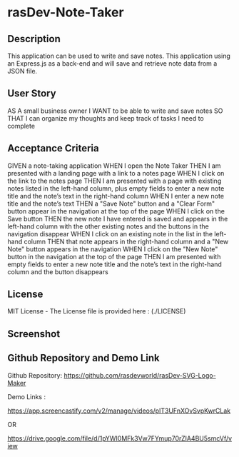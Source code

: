 # rasDev-Note-Taker

## Description

This application can be used to write and save notes. This application using an Express.js as a back-end and will save and retrieve note data from a JSON file. 

## User Story

AS A small business owner
I WANT to be able to write and save notes
SO THAT I can organize my thoughts and keep track of tasks I need to complete

## Acceptance Criteria

GIVEN a note-taking application
WHEN I open the Note Taker
THEN I am presented with a landing page with a link to a notes page
WHEN I click on the link to the notes page
THEN I am presented with a page with existing notes listed in the left-hand column, plus empty fields to enter a new note title and the note’s text in the right-hand column
WHEN I enter a new note title and the note’s text
THEN a "Save Note" button and a "Clear Form" button appear in the navigation at the top of the page
WHEN I click on the Save button
THEN the new note I have entered is saved and appears in the left-hand column with the other existing notes and the buttons in the navigation disappear
WHEN I click on an existing note in the list in the left-hand column
THEN that note appears in the right-hand column and a "New Note" button appears in the navigation
WHEN I click on the "New Note" button in the navigation at the top of the page
THEN I am presented with empty fields to enter a new note title and the note’s text in the right-hand column and the button disappears

## License

MIT License - The License file is provided here : (./LICENSE)

## Screenshot



## Github Repository and Demo Link

Github Repository: https://github.com/rasdevworld/rasDev-SVG-Logo-Maker

Demo Links :

https://app.screencastify.com/v2/manage/videos/pIT3UFnXOvSvpKwrCLak

OR

https://drive.google.com/file/d/1pYWI0MFk3Vw7FYmup70rZIA4BU5smcVf/view

